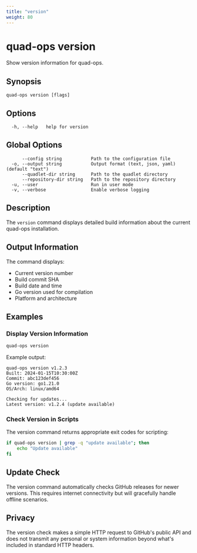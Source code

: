```yaml
---
title: "version"
weight: 80
---
```


# quad-ops version

Show version information for quad-ops.

## Synopsis

```
quad-ops version [flags]
```

## Options

```
  -h, --help   help for version
```

## Global Options

```
      --config string           Path to the configuration file
  -o, --output string           Output format (text, json, yaml) (default "text")
      --quadlet-dir string      Path to the quadlet directory
      --repository-dir string   Path to the repository directory
  -u, --user                    Run in user mode
  -v, --verbose                 Enable verbose logging
```

## Description

The `version` command displays detailed build information about the current quad-ops installation.

## Output Information

The command displays:

- Current version number
- Build commit SHA
- Build date and time
- Go version used for compilation
- Platform and architecture

## Examples

### Display Version Information

```bash
quad-ops version
```

Example output:

```
quad-ops version v1.2.3
Built: 2024-01-15T10:30:00Z
Commit: abc123def456
Go version: go1.21.0
OS/Arch: linux/amd64

Checking for updates...
Latest version: v1.2.4 (update available)
```

### Check Version in Scripts

The version command returns appropriate exit codes for scripting:

```bash
if quad-ops version | grep -q "update available"; then
    echo "Update available"
fi
```

## Update Check

The version command automatically checks GitHub releases for newer versions. This requires internet connectivity but will gracefully handle offline scenarios.

## Privacy

The version check makes a simple HTTP request to GitHub's public API and does not transmit any personal or system information beyond what's included in standard HTTP headers.
